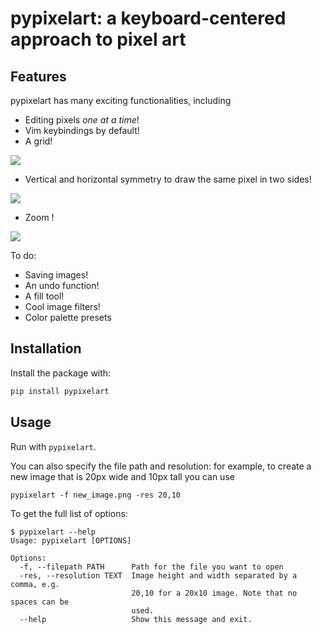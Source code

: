 # pypixelart: a keyboard-centered approach to pixel art

## Features
pypixelart has many exciting functionalities, including
- Editing pixels *one at a time*!
- Vim keybindings by default!
- A grid!

<img src="https://gist.github.com/douglascdev/0668bc014d1caaf291ef513a51ced42e/raw/bc8ae657d208719e62b7681d78f5c7d67b49f75b/grid.gif">

- Vertical and horizontal symmetry to draw the same pixel in two sides!

<img src="https://gist.github.com/douglascdev/0668bc014d1caaf291ef513a51ced42e/raw/bc8ae657d208719e62b7681d78f5c7d67b49f75b/symmetry.gif">

- Zoom !

<img src="https://gist.github.com/douglascdev/0668bc014d1caaf291ef513a51ced42e/raw/bc8ae657d208719e62b7681d78f5c7d67b49f75b/zoom.gif">

To do:
- Saving images!
- An undo function!
- A fill tool!
- Cool image filters!
- Color palette presets

## Installation

Install the package with:
```sh
pip install pypixelart
```

## Usage

Run with `pypixelart`.

You can also specify the file path and resolution: for example, to create a new image that is 20px wide and 10px tall you can use

```
pypixelart -f new_image.png -res 20,10
```
To get the full list of options:

```
$ pypixelart --help
Usage: pypixelart [OPTIONS]

Options:
  -f, --filepath PATH      Path for the file you want to open
  -res, --resolution TEXT  Image height and width separated by a comma, e.g.
                           20,10 for a 20x10 image. Note that no spaces can be
                           used.
  --help                   Show this message and exit.
```
